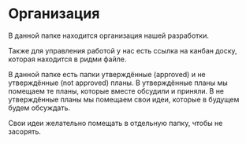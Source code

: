 # Организация

В данной папке находится организация нашей разработки.

Также для управления работой у нас есть ссылка на канбан доску, которая находится в ридми файле.

В данной папке есть папки утверждённые (approved) и не утверждённые (not approved) планы. В утверждённые планы мы помещаем те планы, которые вместе обсудили и приняли. В не утверждённые планы мы помещаем свои идеи, которые в будущем будем обсуждать.

Свои идеи желательно помещать в отдельную папку, чтобы не засорять.
